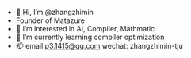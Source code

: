 - 👋 Hi, I’m @zhangzhimin
- Founder of Matazure
- 👀 I’m interested in AI, Compiler, Mathmatic 
- 🌱 I’m currently learning compiler optimization
- 📫 email p3.1415@qq.com wechat: zhangzhimin-tju

<!---
zhangzhimin/zhangzhimin is a ✨ special ✨ repository because its `README.md` (this file) appears on your GitHub profile.
You can click the Preview link to take a look at your changes.
--->
